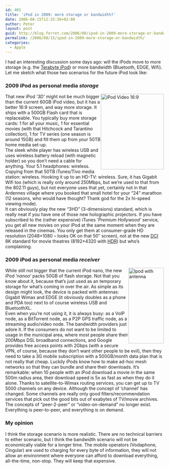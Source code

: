 ```yaml
---
id: 401
title: 'iPod in 2009: more storage or bandwidth?'
date: 2006-08-15T12:25:56+02:00
author: Peter
layout: post
guid: http://blog.forret.com/2006/08/ipod-in-2009-more-storage-or-bandwidth/
permalink: /2006/08/15/ipod-in-2009-more-storage-or-bandwidth/
categories:
  - Apple
---
```

I had an interesting discussion some days ago: will the iPods move to more storage (e.g. the [Terabyte iPod](http://blog.forret.com/2005/11/filling-a-terabyte-ipod/)) or more bandwidth (Bluetooth, EDGE, Wifi). Let me sketch what those two scenarios for the future iPod look like:

### 2009 iPod as personal media _storage_

[<img loading="lazy" src="http://static.flickr.com/26/66175238_9eb0549329_m.jpg" width="200" height="240" style="float:right" alt="iPod Video 16:9" />](http://www.flickr.com/photos/pforret/66175238/ "Photo Sharing")That new iPod _&#8216;3D&#8217;_ might not be much bigger than the current 60GB iPod video, but it has a better 16:9 screen, and way more storage. It ships with a 500GB Flash card that is replaceable. You typically buy more storage cards: 1 for all your music, 1 for essential movies (with that Hitchcock and Tarantino collection), 1 for TV series (one season is around 15GB) and fill them up from your 50TB home media set-up.  
The sleek white player has wireless USB and uses wireless battery reload (with magnetic holder) so you don&#8217;t need a cable for anything. Your 5.1 headphones: wireless. Copying from that 50TB iTunes/Tivo media station: wireless. Hooking it up to an HD-TV: wireless. Sure, it has Gigabit Wifi too (which is really only around 250Mbps, but we&#8217;re used to that from the 802.11 guys), but not everyone uses that yet, certainly not in that Ardennes village where you booked that small hotel for your &#8220;24&#8221; marathon (12 seasons, who would have thought? Thank god for the 2x hi-speed viewing mode).  
It can obviously play the new &#8220;3HD&#8221; (3-dimensions) standard, which is really neat if you have one of those new holographic projectors. If you have subscribed to the (rather expensive) iTunes _&#8216;Premium Hollywood&#8217;_ service, you get all new movies on your iPod at the same moment when they are released in the cinemas. You only get them at consumer-grade HD resolution (2048&#215;1080 &#8211; looks OK on that 50&#8243; screen), not at the new [DCI](http://www.dcimovies.com/) 8K standard for movie theatres (8192&#215;4320 with [HDR](http://en.wikipedia.org/wiki/High_dynamic_range_imaging)) but who&#8217;s complaining.

### 2009 iPod as personal media _receiver_

<!--more-->

  
[<img loading="lazy" src="http://static.flickr.com/85/215860257_569aead6ac_m.jpg" width="112" height="240" style="float:right" alt="Ipod with antenna" />](http://www.flickr.com/photos/pforret/215860257/ "Photo Sharing")While still not bigger that the current iPod nano, the new iPod &#8216;_nanoo_&#8216; packs 50GB of flash storage. Not that you know about it, because that&#8217;s just used as an temporary storage for what&#8217;s coming in over the air. As simple as its design might look, the device is packed with antennas: Gigabit Wimax and EDGE (it obviously doubles as a phone and PDA too) next to of course wireless USB and BluetoothXL.  
Even when you&#8217;re not using it, it is always busy: as a VoIP node, as a BitTorrent node, as a P2P GPS traffic node, as a streaming audio/video node. The bandwidth providers just adore it. If the consumers do not want to be limited to usage in the municipal area, where most people share their 200Mbps DSL broadband connections, and Google provides free access points with 2Gbps (with a secure VPN, of course, because they don&#8217;t want other people to be evil), then they need to take a 3G mobile subscription with a 500GB/month data plan that is not really that cheap. Luckily iPods know how to make ad-hoc mesh networks so that they can bundle and share their downloads. It&#8217;s remarkable: when 10 people with an iPod download a movie in the same 500m radius area, their download speed is 5x as fast as when they do it alone. Thanks to satellite-to-Wimax routing services, you can get up to TV 5000 channels on any device. Although the concept of &#8216;channel&#8217; has changed. Some channels are really only good filters/recommendation services that pick out the good bits out of exabytes of TV/movie archives. The concepts of &#8220;peer-2-peer&#8221; or &#8220;video-on-demand&#8221; no longer exist. Everything is peer-to-peer, and everything is on demand.

### My opinion

I think the storage scenario is more realistic. There are no technical barriers to either scenario, but I think the bandwidth scenario will not be economically viable for a longer time. The mobile operators (Vodaphone, Cingular) are used to charging for every byte of information, they will not allow an environment where everyone can afford to download everything, all-the-time, non-stop. They will keep that expensive.